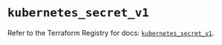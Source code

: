 # `kubernetes_secret_v1`

Refer to the Terraform Registry for docs: [`kubernetes_secret_v1`](https://registry.terraform.io/providers/hashicorp/kubernetes/2.26.0/docs/resources/secret_v1).
